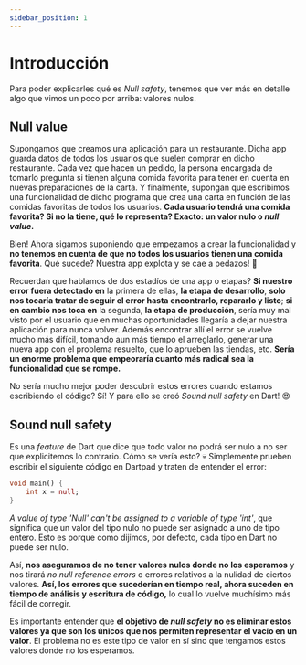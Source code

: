 ```yaml
---
sidebar_position: 1
---
```


# Introducción

Para poder explicarles qué es _Null safety_, tenemos que ver más en detalle algo que vimos un poco por arriba: valores nulos.

## Null value

Supongamos que creamos una aplicación para un restaurante. Dicha app guarda datos de todos los usuarios que suelen comprar en dicho restaurante. Cada vez que hacen un pedido, la persona encargada de tomarlo pregunta si tienen alguna comida favorita para tener en cuenta en nuevas preparaciones de la carta. Y finalmente, supongan que escribimos una funcionalidad de dicho programa que crea una carta en función de las comidas favoritas de todos los usuarios. __Cada usuario tendrá una comida favorita? Si no la tiene, qué lo representa? Exacto: un valor nulo o _null value_.__

Bien! Ahora sigamos suponiendo que empezamos a crear la funcionalidad y __no tenemos en cuenta de que no todos los usuarios tienen una comida favorita__. Qué sucede? Nuestra app explota y se cae a pedazos! 🤣

Recuerdan que hablamos de dos estadíos de una app o etapas? __Si nuestro error fuera detectado en__ la primera de ellas, __la etapa de desarrollo__, __solo nos tocaría tratar de seguir el error hasta encontrarlo, repararlo y listo__; __si en cambio nos toca en__ la segunda, __la etapa de producción__, sería muy mal visto por el usuario que en muchas oportunidades llegaría a dejar nuestra aplicación para nunca volver. Además encontrar allí el error se vuelve mucho más difícil, tomando aun más tiempo el arreglarlo, generar una nueva app con el problema resuelto, que lo aprueben las tiendas, etc. __Sería un enorme problema que empeoraría cuanto más radical sea la funcionalidad que se rompe.__

No sería mucho mejor poder descubrir estos errores cuando estamos escribiendo el código? Sí! Y para ello se creó _Sound null safety_ en Dart! 😍

## Sound null safety

Es una _feature_ de Dart que dice que todo valor no podrá ser nulo a no ser que explicitemos lo contrario. Cómo se vería esto? 💀 Simplemente prueben escribir el siguiente código en Dartpad y traten de entender el error:

```dart
void main() {
    int x = null;
}
```

_A value of type 'Null' can't be assigned to a variable of type 'int'_, que significa que un valor del tipo nulo no puede ser asignado a uno de tipo entero. Esto es porque como dijimos, por defecto, cada tipo en Dart no puede ser nulo.

Así, __nos aseguramos de no tener valores nulos donde no los esperamos__ y nos tirará _no null reference errors_ o errores relativos a la nulidad de ciertos valores. __Así, los errores que sucederían en tiempo real, ahora suceden en tiempo de análisis y escritura de código,__ lo cual lo vuelve muchísimo más fácil de corregir.

Es importante entender que __el objetivo de _null safety_ no es eliminar estos valores ya que son los únicos que nos permiten representar el vacío en un valor__. El problema no es este tipo de valor en sí sino que tengamos estos valores donde no los esperamos.
